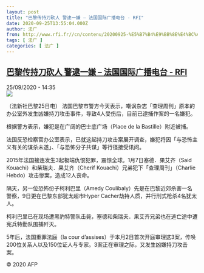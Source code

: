```yaml
---
layout: post
title: "巴黎传持刀砍人 警逮一嫌 – 法国国际广播电台 - RFI"
date: 2020-09-25T13:55:04.000Z
author: 法广
from: http://www.rfi.fr//cn/contenu/20200925-%E5%B7%B4%E9%BB%8E%E4%BC%A0%E6%8C%81%E5%88%80%E7%A0%8D%E4%BA%BA-%E8%AD%A6%E9%80%AE%E4%B8%80%E5%AB%8C
tags: [ 法广 ]
categories: [ 法广 ]
---
```

<!--1601042104000-->
[巴黎传持刀砍人 警逮一嫌 – 法国国际广播电台 - RFI](http://www.rfi.fr//cn/contenu/20200925-%E5%B7%B4%E9%BB%8E%E4%BC%A0%E6%8C%81%E5%88%80%E7%A0%8D%E4%BA%BA-%E8%AD%A6%E9%80%AE%E4%B8%80%E5%AB%8C)
------

<div>
<div>25/09/2020 - 14:35</div><img src="https://s.rfi.fr/media/display/7f48ae8c-ff2f-11ea-babe-005056a964fe/w:310/p:16x9/int0015b.200925203502.jpg"><div class="t-content__body u-clearfix">            <p>（法新社巴黎25日电）    法国巴黎市警方今天表示，嘲讽杂志「查理周刊」原本的办公室外发生凶嫌持刀攻击事件，导致4人受伤后，目前已逮捕作案的一名嫌犯。</p><p>    根据警方表示，嫌犯是在广阔的巴士底广场（Place de la Bastille）附近被捕。</p><p>    法国反恐检察官办公室表示，已就这起持刀攻击案展开调查，嫌犯将因「与恐怖主义有关的谋杀未遂」、「与恐怖分子共谋」等行径接受讯问。</p><p>    2015年法国接连发生3起极端仇恨犯罪，震惊全球。1月7日塞德．果艾齐（Said Kouachi）和柴瑞夫．果艾齐（Cherif Kouachi）兄弟犯下「查理周刊」（Charlie Hebdo）攻击惨案，造成12人丧命。</p><p>    隔天，另一位恐怖份子柯利巴里（Amedy Coulibaly）先是在巴黎近郊杀害一名警察，9日更在巴黎东部犹太超市Hyper Cacher劫持人质，并行刑式枪杀4名犹太人。</p><p>    柯利巴里已在现场遭黑豹特警队击毙，塞德和柴瑞夫．果艾齐兄弟也在逃亡途中遭宪兵特勤队围捕歼灭。</p><p>    5年后，法国重罪法庭（la cour d’assises）于本月2日首次开庭审理这3案，传唤200位关系人以及150位证人与专家。3案正在审理之际，又发生凶嫌持刀攻击案。</p>            <p class="t-copyright">© 2020 AFP</p>        </div>
</div>
